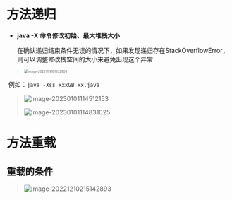 # 方法递归

- **java -X 命令修改初始、最大堆栈大小**

    在确认递归结束条件无误的情况下，如果发现递归存在StackOverflowError，则可以调整修改栈空间的大小来避免出现这个异常

> <img src="C:\Users\win10\AppData\Roaming\Typora\typora-user-images\image-20221119161832904.png" alt="image-20221119161832904" style="zoom:50%;" />

​		例如：`java -Xss xxxGB xx.java`

> ![image-20230101114512153](E:\Typora\Image\image-20230101114512153.png)
>
> ![image-20230101114831025](E:\Typora\Image\image-20230101114831025.png)



# 方法重载

## 重载的条件

> ![image-20221210215142893](E:\Typora\Image\image-20221210215142893.png)
